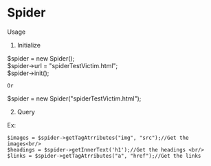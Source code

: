 Spider
=======

Usage

1. Initialize 

  $spider = new Spider();<br/>
  $spider->url = "spiderTestVictim.html";<br/>
  $spider->init();

    Or

  $spider = new Spider("spiderTestVictim.html");

2. Query

  Ex:

    $images = $spider->getTagAtrributes("img", "src");//Get the images<br/>
    $headings = $spider->getInnerText('h1');//Get the headings <br/>
    $links = $spider->getTagAtrributes("a", "href");//Get the links
